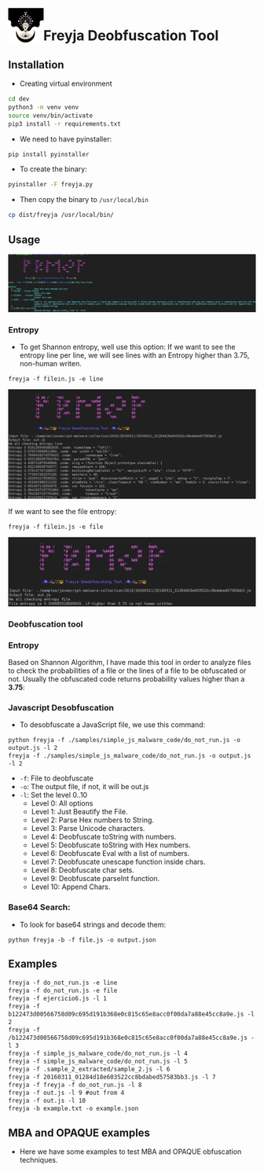 <img align="left" height="70" src="doc/images/freyja.png" alt="freyja">

# Freyja Deobfuscation Tool

## Installation

* Creating virtual environment
```bash
cd dev
python3 -m venv venv
source venv/bin/activate
pip3 install -r requirements.txt
```

* We need to have pyinstaller:

```bash
pip install pyinstaller
```

* To create the binary:

```bash
pyinstaller -F freyja.py
```

* Then copy the binary to `/usr/local/bin`

```bash
cp dist/freyja /usr/local/bin/
```

## Usage
![usage](doc/images/usage.png)

### Entropy
* To get Shannon entropy, well use this option:
If we want to see the entropy line per line, we will see lines with an Entropy higher than 3.75, non-human writen.
```commandline
freyja -f filein.js -e line
```
![line_entropy](doc/images/line_entropy.png)

If we want to see the file entropy:
```commandline
freyja -f filein.js -e file
```
![file_entropy](doc/images/file_entropy.png)

### Deobfuscation tool

### Entropy
Based on Shannon Algorithm, I have made this tool in order to analyze files to check the probabilities of a file or the lines of a file to be obfuscated or not.
Usually the obfuscated code returns probability values higher than a **3.75**:

### Javascript Desobfuscation
* To desobfuscate a JavaScript file, we use this command:
```commandline
python freyja -f ./samples/simple_js_malware_code/do_not_run.js -o output.js -l 2
freyja -f ./samples/simple_js_malware_code/do_not_run.js -o output.js -l 2
```
* `-f`: File to deobfuscate
* `-o`: The output file, if not, it will be out.js
* `-l`: Set the level 0..10
  * Level 0: All options 
  * Level 1: Just Beautify the File.
  * Level 2: Parse Hex numbers to String.
  * Level 3: Parse Unicode characters.
  * Level 4: Deobfuscate toString with numbers.
  * Level 5: Deobfuscate toString with Hex numbers.
  * Level 6: Deobfuscate Eval with a list of numbers.
  * Level 7: Deobfuscate unescape function inside chars.
  * Level 8: Deobfuscate char sets.
  * Level 9: Deobfuscate parseInt function.
  * Level 10: Append Chars.

### Base64 Search:
* To look for base64 strings and decode them:

```commandline
python freyja -b -f file.js -o output.json 
```

## Examples
```
freyja -f do_not_run.js -e line
freyja -f do_not_run.js -e file
freyja -f ejercicio6.js -l 1
freyja -f b122473d00566758d09c695d191b368e0c815c65e8acc0f00da7a88e45cc8a9e.js -l 2
freyja -f /b122473d00566758d09c695d191b368e0c815c65e8acc0f00da7a88e45cc8a9e.js -l 3
freyja -f simple_js_malware_code/do_not_run.js -l 4
freyja -f simple_js_malware_code/do_not_run.js -l 5
freyja -f .sample_2_extracted/sample_2.js -l 6
freyja -f 20160311_01284d18e603522cc8bdabed57583bb3.js -l 7
freyja -f freyja -f do_not_run.js -l 8
freyja -f out.js -l 9 #out from 4
freyja -f out.js -l 10
freyja -b example.txt -o example.json
```
## MBA and OPAQUE examples
* Here we have some examples to test MBA and OPAQUE obfuscation techniques.
